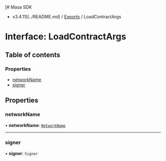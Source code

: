 [# Masa SDK
 - v3.4.11](../README.md) / [Exports](../modules.md) / LoadContractArgs

# Interface: LoadContractArgs

## Table of contents

### Properties

- [networkName](LoadContractArgs.md#networkname)
- [signer](LoadContractArgs.md#signer)

## Properties

### networkName

• **networkName**: [`NetworkName`](../modules.md#networkname)

___

### signer

• **signer**: `Signer`
